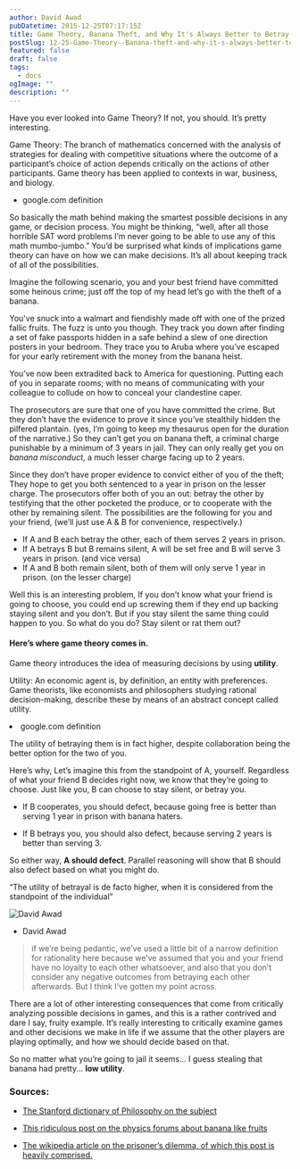```yaml
---
author: David Awad
pubDatetime: 2015-12-25T07:17:15Z
title: Game Theory, Banana Theft, and Why It's Always Better to Betray Friends if You Get Caught.
postSlug: 12-25-Game-Theory--Banana-theft-and-why-it-s-always-better-to-betray-your-friends-when-you-get-caught
featured: false
draft: false
tags:
  - docs
ogImage: ""
description: ""
---
```


Have you ever looked into Game Theory? If not, you should. It’s pretty interesting.

<div class="cd-testimonials-wrapper">
			<p>
        Game Theory: The branch of mathematics concerned with the analysis of strategies for dealing with competitive situations where the outcome of a participant’s choice of action depends critically on the actions of other participants. Game theory has been applied to contexts in war, business, and biology.
      </p>
			<div class="cd-author">
				<ul class="cd-author-info">
					<li>google.com definition</li>
				</ul>
			</div>
</div>

So basically the math behind making the smartest possible decisions in any game, or decision process. You might be thinking, “well, after all those horrible SAT word problems I’m never going to be able to use any of this math mumbo-jumbo.” You’d be surprised what kinds of implications game theory can have on how we can make decisions. It’s all about keeping track of all of the possibilities.

Imagine the following scenario, you and your best friend have committed some heinous crime; just off the top of my head let’s go with the theft of a banana.

<div id="commentable-area">
  <p data-section-id="1" class="commentable-section">
    You've snuck into a walmart and fiendishly made off with one of the prized fallic fruits. The fuzz is unto you though. They track you down after finding a set of fake passports hidden in a safe behind a slew of one direction posters in your bedroom. They trace you to Aruba where you’ve escaped for your early retirement with the money from the banana heist.
</p>

You’ve now been extradited back to America for questioning. Putting each of you in separate rooms; with no means of communicating with your colleague to collude on how to conceal your clandestine caper.

The prosecutors are sure that one of you have committed the crime. But they don’t have the evidence to prove it since you’ve stealthily hidden the pilfered plantain. (yes, I’m going to keep my thesaurus open for the duration of the narrative.) So they can’t get you on banana theft, a criminal charge punishable by a minimum of 3 years in jail. They can only really get you on <em>banana misconduct</em>, a much lesser charge facing up to 2 years.

<p data-section-id="2" class="commentable-section">
Since they don’t have proper evidence to convict either of you of the theft; They hope to get you both sentenced to a year in prison on the lesser charge. The prosecutors offer both of you an out: betray the other by testifying that the other pocketed the produce, or to cooperate with the other by remaining silent. The possibilities are the following for you and your friend, (we’ll just use A & B for convenience, respectively.)
</p>

<ul>
  <li>If A and B each betray the other, each of them serves 2 years in prison.</li>

  <li>If A betrays B but B remains silent, A will be set free and B will serve 3 years in prison. (and vice versa)</li>

  <li>If A and B both remain silent, both of them will only serve 1 year in prison. (on the lesser charge)</li>
</ul>

Well this is an interesting problem, If you don’t know what your friend is going to choose, you could end up screwing them if they end up backing staying silent and you don’t. But if you stay silent the same thing could happen to you. So what do you do? Stay silent or rat them out?

#### Here’s where game theory comes in.

Game theory introduces the idea of measuring decisions by using **utility**.

<div class="cd-testimonials-wrapper">
			<p>
        Utility: An economic agent is, by definition, an entity with preferences. Game theorists, like economists and philosophers studying rational decision-making, describe these by means of an abstract concept called utility.
      </p>
			<div class="cd-author">
					<li>google.com definition</li>
			</div>
</div>

The utility of betraying them is in fact higher, despite collaboration being the better option for the two of you.

Here’s why, Let’s imagine this from the standpoint of A, yourself. Regardless of what your friend B decides right now, we know that they’re going to choose. Just like you, B can choose to stay silent, or betray you.

- If B cooperates, you should defect, because going free is better than serving 1 year in prison with banana haters.

- If B betrays you, you should also defect, because serving 2 years is better than serving 3.

So either way, **A should defect**. Parallel reasoning will show that B should also defect based on what you might do.

<div class="cd-testimonials-wrapper">
			<p>
        “The utility of betrayal is de facto higher, when it is considered from the standpoint of the individual”
      </p>
			<div class="cd-author">
				<img src="/assets/img/david_icon.jpg" alt="David Awad">
				<ul class="cd-author-info">
					<li>David Awad</li>
				</ul>
			</div>
</div>

> if we’re being pedantic, we’ve used a little bit of a narrow definition for rationality here because we’ve assumed that you and your friend have no loyalty to each other whatsoever, and also that you don’t consider any negative outcomes from betraying each other afterwards. But I think I’ve gotten my point across.

There are a lot of other interesting consequences that come from critically analyzing possible decisions in games, and this is a rather contrived and dare I say, fruity example. It’s really interesting to critically examine games and other decisions we make in life if we assume that the other players are playing optimally, and how we should decide based on that.

So no matter what you’re going to jail it seems… I guess stealing that banana had pretty... **low utility**.

### Sources:

- [The Stanford dictionary of Philosophy on the subject](http://plato.stanford.edu/entries/game-theory/)

- [This ridiculous post on the physics forums about banana like fruits](https://www.physicsforums.com/threads/banana-like-fruit.245720/)

- [The wikipedia article on the prisoner’s dilemma, of which this post is heavily comprised.](https://en.wikipedia.org/wiki/Prisoner%27s_dilemma)

<script>
  // comments for this particular article
  var existingComments = [
    {
      "sectionId": "1",
      "comments": [
        {
          "authorAvatarUrl": "/assets/img/david_icon.jpg",
          "authorName": "David Awad",
          "comment": "Zayn was a horrible poster to hide a safe behind."
        }
      ]
    },
    {
      "sectionId": "2",
      "comments": [
        {
          "authorAvatarUrl": "/assets/img/david_icon.jpg",
          "authorName": "David Awad",
          "comment": "We could have used Alice and Bob, but fuck that!"
        }
      ]
    }
  ];
</script>
